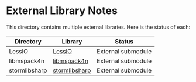 ﻿# External Library Notes

This directory contains multiple external libraries. Here is the status of each:

| Directory | Library | Status |
| --------- | ------- | ------ |
| LessIO | [LessIO](https://github.com/activescott/LessIO) | External submodule |
| libmspack4n | [libmspack4n](https://github.com/activescott/libmspack4n) | External submodule |
| stormlibsharp | [stormlibsharp](https://github.com/robpaveza/stormlibsharp) | External submodule |
